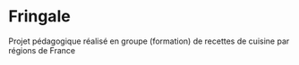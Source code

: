 # Fringale
Projet pédagogique réalisé en groupe (formation) de recettes de cuisine par régions de France
